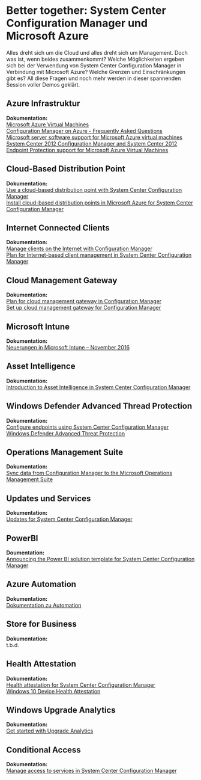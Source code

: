 # Better together: System Center Configuration Manager und Microsoft Azure

Alles dreht sich um die Cloud und alles dreht sich um Management. Doch was ist, wenn beides zusammenkommt? Welche Möglichkeiten ergeben sich bei der Verwendung von System Center Configuration Manager in Verbindung mit Microsoft Azure? Welche Grenzen und Einschränkungen gibt es? All diese Fragen und noch mehr werden in dieser spannenden Session voller Demos geklärt.

## Azure Infrastruktur

**Dokumentation:**  
[Microsoft Azure Virtual Machines](https://docs.microsoft.com/en-us/sccm/core/plan-design/configs/support-for-virtualization-environments#a-namebkmkazurea-microsoft-azure-virtual-machines)  
[Configuration Manager on Azure - Frequently Asked Questions](https://docs.microsoft.com/en-us/sccm/core/understand/configuration-manager-on-azure)  
[Microsoft server software support for Microsoft Azure virtual machines ](https://support.microsoft.com/en-us/kb/2721672)  
[System Center 2012 Configuration Manager and System Center 2012 Endpoint Protection support for Microsoft Azure Virtual Machines](https://support.microsoft.com/en-us/kb/2889321)  

## Cloud-Based Distribution Point

**Dokumentation:**  
[Use a cloud-based distribution point with System Center Configuration Manager](https://docs.microsoft.com/en-us/sccm/core/plan-design/hierarchy/use-a-cloud-based-distribution-point)  
[Install cloud-based distribution points in Microsoft Azure for System Center Configuration Manager](https://docs.microsoft.com/en-us/sccm/core/servers/deploy/configure/install-cloud-based-distribution-points-in-microsoft-azure)  

## Internet Connected Clients

**Dokumentation:**  
[Manage clients on the Internet with Configuration Manager](https://docs.microsoft.com/en-us/sccm/core/clients/manage/manage-clients-internet)  
[Plan for Internet-based client management in System Center Configuration Manager](https://docs.microsoft.com/en-us/sccm/core/clients/manage/plan-internet-based-client-management)  

## Cloud Management Gateway

**Dokumentation:**  
[Plan for cloud management gateway in Configuration Manager](https://docs.microsoft.com/en-us/sccm/core/clients/manage/plan-cloud-management-gateway)  
[Set up cloud management gateway for Configuration Manager](https://docs.microsoft.com/en-us/sccm/core/clients/manage/setup-cloud-management-gateway)  

## Microsoft Intune

**Dokumentation:**  
[Neuerungen in Microsoft Intune – November 2016](https://docs.microsoft.com/de-de/intune/whats-new/whats-new-in-microsoft-intune)  

## Asset Intelligence

**Dokumentation:**  
[Introduction to Asset Intelligence in System Center Configuration Manager](https://docs.microsoft.com/en-us/sccm/core/clients/manage/asset-intelligence/introduction-to-asset-intelligence)  

## Windows Defender Advanced Thread Protection

**Dokumentation:**  
[Configure endpoints using System Center Configuration Manager](https://technet.microsoft.com/en-us/itpro/windows/keep-secure/configure-endpoints-sccm-windows-defender-advanced-threat-protection)  
[Windows Defender Advanced Threat Protection](https://docs.microsoft.com/en-us/sccm/protect/deploy-use/windows-defender-advanced-threat-protection)  

## Operations Management Suite

**Dokumentation:**  
[Sync data from Configuration Manager to the Microsoft Operations Management Suite](https://docs.microsoft.com/en-us/sccm/core/clients/manage/sync-data-microsoft-operations-management-suite)  

## Updates und Services

**Dokumentation:**  
[Updates for System Center Configuration Manager](https://docs.microsoft.com/en-us/sccm/core/servers/manage/updates)  

## PowerBI

**Doumentation:**  
[Announcing the Power BI solution template for System Center Configuration Manager](https://powerbi.microsoft.com/en-us/blog/sccm-solution-template/)  

## Azure Automation

**Dokumentation:**  
[Dokumentation zu Automation](https://docs.microsoft.com/de-de/azure/automation/)  

## Store for Business

**Dokumentation:**  
t.b.d.  

## Health Attestation

**Dokumentation:**  
[Health attestation for System Center Configuration Manager](https://docs.microsoft.com/en-us/sccm/core/servers/manage/health-attestation)  
[Windows 10 Device Health Attestation](https://technet.microsoft.com/library/mt592023.aspx)  

## Windows Upgrade Analytics

**Dokumentation:**  
[Get started with Upgrade Analytics](https://technet.microsoft.com/de-de/itpro/windows/deploy/upgrade-analytics-get-started)  

## Conditional Access

**Dokumentation:**  
[Manage access to services in System Center Configuration Manager](https://docs.microsoft.com/en-us/sccm/protect/deploy-use/manage-access-to-services)  

